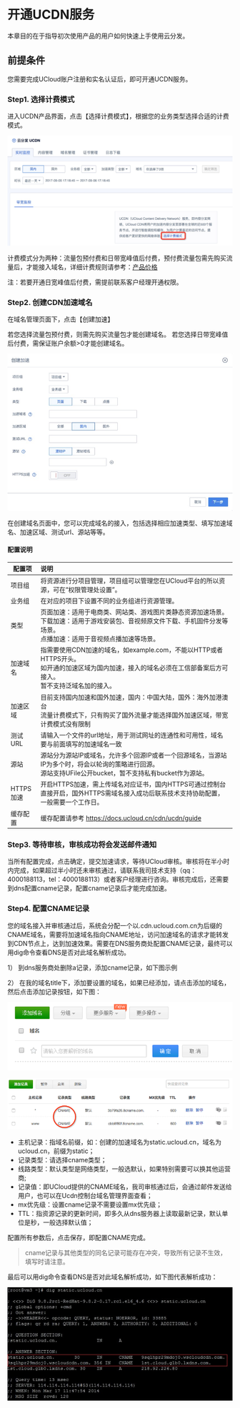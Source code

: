 # 开通UCDN服务



本章目的在于指导初次使用产品的用户如何快速上手使用云分发。


## 前提条件


您需要完成UCloud账户注册和实名认证后，即可开通UCDN服务。


### Step1. 选择计费模式


进入UCDN产品界面，点击【选择计费模式】，根据您的业务类型选择合适的计费模式。

![](/images/ucdn选择计费模式.jpg)

计费模式分为两种：流量包预付费和日带宽峰值后付费，预付费流量包需先购买流量后，才能接入域名，详细计费规则请参考：[产品价格](https://docs.ucloud.cn/storage_cdn/ucdn/charge)

注：若要开通日宽峰值后付费，需提前联系客户经理开通权限。

### Step2. 创建CDN加速域名

在域名管理页面下，点击【创建加速】

若您选择流量包预付费，则需先购买流量包才能创建域名。
若您选择日带宽峰值后付费，需保证账户余额>0才能创建域名。

![](/images/创建页面加速.jpg)

在创建域名页面中，您可以完成域名的接入，包括选择相应加速类型、填写加速域名、加速区域、测试url、源站等等。
#### 配置说明
| 配置项        | 说明   |
| ----------------  | :-----| 
| 项目组       |  将资源进行分项目管理，项目组可以管理您在UCloud平台的所以资源，可在“权限管理处设置”。 |
| 业务组        | 在对应的项目下设置不同的业务组进行资源管理。   |
| 类型         | 页面加速：适用于电商类、网站类、游戏图片类静态资源加速场景。<br>下载加速：适用于游戏安装包、音视频原文件下载、手机固件分发等场景。<br>点播加速：适用于音视频点播加速等场景。  |
| 加速域名       |指需要使用CDN加速的域名，如example.com，不能以HTTP或者HTTPS开头。<br> 如开通的加速区域为国内加速，接入的域名必须在工信部备案后方可接入。<br>暂不支持泛域名加的接入。|
| 加速区域       | 目前支持国内加速和国外加速，国内：中国大陆，国外：海外加港澳台 <br> 流量计费模式下，只有购买了国外流量才能选择国外加速区域，带宽计费模式没有限制|
| 测试URL        |  请输入一个文件的url地址，用于测试网址的连通性和可用性，域名要与前面填写的加速域名一致  |
| 源站        |源站分为源站IP或域名，允许多个回源IP或者一个回源域名，当源站IP为多个时，将会以轮询的策略进行回源。<br>源站支持UFile公开bucket，暂不支持私有bucket作为源站。    |
| HTTPS加速       | 开启HTTPS加速，需上传域名对应证书，国内HTTPS可通过控制台直接开启，国外HTTPS需域名接入成功后联系技术支持协助配置，一般需要一个工作日。 |
| 缓存配置      | 缓存配置请参考 https://docs.ucloud.cn/cdn/ucdn/guide |


### Step3. 等待审核，审核成功将会发送邮件通知

当所有配置完成，点击确定，提交加速请求，等待UCloud审核。审核将在半小时内完成，如果超过半小时还未审核通过，请联系我司技术支持（qq：4000188113，tel：4000188113）或者客户经理进行咨询。审核完成后，还需要到dns配置cname记录，配置cname记录后才能完成加速。

### Step4. 配置CNAME记录

您的域名接入并审核通过后，系统会分配一个以.cdn.ucloud.com.cn为后缀的CNAME域名，需要将加速域名指向CNAME地址，访问加速域名的请求才能转发到CDN节点上，达到加速效果。需要在DNS服务商处配置CNAME记录，最终可以用dig命令查看DNS是否对此域名解析成功。

1） 到dns服务商处删除a记录，添加cname记录，如下图示例

2） 在我的域名title下，添加要设置的域名，如果已经添加，请点击添加的域名， 然后点击添加记录按钮，如下图：

![](/images/cname1.png)

![](/images/cname.png)

* 主机记录：指域名前缀，如：创建的加速域名为static.ucloud.cn，域名为ucloud.cn，前缀为static；<br>
* 记录类型：请选择cname类型；<br>
* 线路类型：默认类型是网络类型，一般选默认，如果特别需要可以换其他运营商;<br>
* 记录值：即UCloud提供的CNAME域名，我司审核通过后，会通过邮件发送给用户，也可以在Ucdn控制台域名管理界面查看；<br>
* mx优先级：设置cname记录不需要设置mx优先级；<br>
* TTL：指资源记录的更新时间，即多久从dns服务器上读取最新记录，默认单位是秒，一般选择默认值；

配置所有参数后，点击保存，即配置CNAME完成。

> cname记录与其他类型的同名记录可能存在冲突，导致所有记录不生效，填写时请注意。

最后可以用dig命令查看DNS是否对此域名解析成功，如下图代表解析成功：

![](/images/cname2.png)
